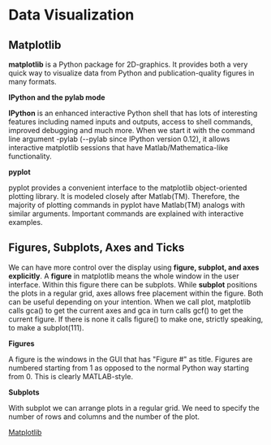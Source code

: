 # Data Visualization

## Matplotlib

**matplotlib** is a Python package for 2D-graphics. It provides both a very quick way to visualize data from Python and publication-quality figures in many formats.

**IPython and the pylab mode**

**IPython** is an enhanced interactive Python shell that has lots of interesting features including named inputs and outputs, access to shell commands, improved debugging and much more. When we start it with the command line argument -pylab (--pylab since IPython version 0.12), it allows interactive matplotlib sessions that have Matlab/Mathematica-like functionality.

**pyplot**

pyplot provides a convenient interface to the matplotlib object-oriented plotting library. It is modeled closely after Matlab(TM). Therefore, the majority of plotting commands in pyplot have Matlab(TM) analogs with similar arguments. Important commands are explained with interactive examples.

## Figures, Subplots, Axes and Ticks

We can have more control over the display using **figure, subplot, and axes explicitly**. A **figure** in matplotlib means the whole window in the user interface. Within this figure there can be subplots. While **subplot** positions the plots in a regular grid, axes allows free placement within the figure. Both can be useful depending on your intention. When we call plot, matplotlib calls gca() to get the current axes and gca in turn calls gcf() to get the current figure. If there is none it calls figure() to make one, strictly speaking, to make a subplot(111). 

**Figures**

A figure is the windows in the GUI that has "Figure #" as title. Figures are numbered starting from 1 as opposed to the normal Python way starting from 0. This is clearly MATLAB-style.

**Subplots**

With subplot we can arrange plots in a regular grid. We need to specify the number of rows and columns and the number of the plot. 

[Matplotlib](https://github.com/rougier/matplotlib-tutorial#id4)